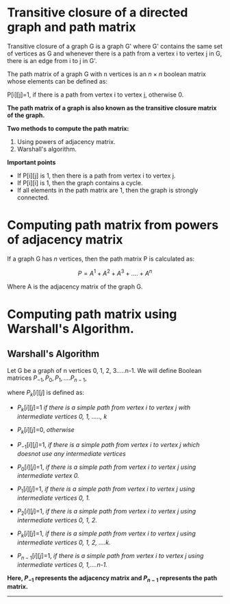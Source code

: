 # Transitive closure of a directed graph and path matrix

Transitive closure of a graph G is a graph G' where G' contains the same set of vertices as G and whenever there is a path from a vertex i to vertex j in G, there is an edge from i to j in G'.

The path matrix of a graph G with n vertices is an $n\times n$ boolean matrix whose elements can be defined as:

P[i][j]=1, if there is a path from vertex i to vertex j, otherwise 0.

**The path matrix of a graph is also known as the transitive closure matrix of the graph.**

**Two methods to compute the path matrix:**

1. Using powers of adjacency matrix.
2. Warshall's algorithm.

**Important points**
- If P[i][j] is 1, then there is a path from vertex i to vertex j.
- If P[i][i] is 1, then the graph contains a cycle.
- If all elements in the path matrix are 1, then the graph is strongly connected.


# Computing path matrix from powers of adjacency matrix

If a graph G has $n$ vertices, then the path matrix P is calculated as:

$$P=A^1 + A^2 + A^3 + ....+ A^n$$

Where A is the adjacency matrix of the graph G.

# Computing path matrix using Warshall's Algorithm.

## Warshall's Algorithm

Let G be a graph of n vertices 0, 1, 2, 3.....n-1. We will define Boolean matrices $P_{-1}, P_0, P_1, ....P_{n-1}$,

where $P_k[i][j]$ is defined as:

- $P_k[i][j]$=1 _if there is a simple path from vertex i to vertex j with intermediate vertices 0, 1, ....., k_
- $P_k[i][j]$=0, _otherwise_


- $P_{-1}[i][j]$=1, _if there is a simple path from vertex i to vertex j which doesnot use any intermediate vertices_
- $P_0[i][j]$=1, _if there is a simple path from vertex i to vertex j using intermediate vertex 0._
- $P_1[i][j]$=1, _if there is a simple path from vertex i to vertex j using intermediate vertices 0, 1._
- $P_2[i][j]$=1, _if there is a simple path from vertex i to vertex j using intermediate vertices 0, 1, 2._
- $P_k[i][j]$=1, _if there is a simple path from vertex i to vertex j using intermediate vertices 0, 1, 2, ....k._
- $P_{n-1}[i][j]$=1, _if there is a simple path from vertex i to vertex j using intermediate vertices 0, 1,....n-1._


**Here, $P_{-1}$ represents the adjacency matrix and $P_{n-1}$ represents the path matrix.**

---
